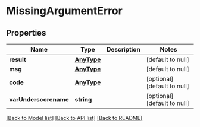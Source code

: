 # MissingArgumentError

## Properties
Name | Type | Description | Notes
------------ | ------------- | ------------- | -------------
**result** | [**AnyType**](.md) |  | [default to null]
**msg** | [**AnyType**](.md) |  | [default to null]
**code** | [**AnyType**](.md) |  | [optional] [default to null]
**varUnderscorename** | **string** |  | [optional] [default to null]

[[Back to Model list]](../README.md#documentation-for-models) [[Back to API list]](../README.md#documentation-for-api-endpoints) [[Back to README]](../README.md)


